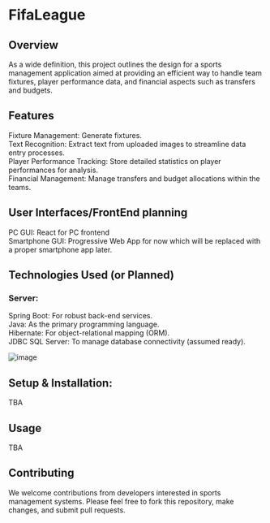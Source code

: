 # FifaLeague

## Overview
As a wide definition, this project outlines the design for a sports management application aimed at providing an efficient way to handle team fixtures, player performance data, and financial aspects such as transfers and budgets.

## Features
Fixture Management: Generate fixtures.<br>
Text Recognition: Extract text from uploaded images to streamline data entry processes.<br>
Player Performance Tracking: Store detailed statistics on player performances for analysis.<br>
Financial Management: Manage transfers and budget allocations within the teams.<br>

## User Interfaces/FrontEnd planning
PC GUI: React for PC frontend<br>
Smartphone GUI: Progressive Web App for now which will be replaced with a proper smartphone app later.<br>

## Technologies Used (or Planned)
### Server:
Spring Boot: For robust back-end services.<br>
Java: As the primary programming language.<br>
Hibernate: For object-relational mapping (ORM).<br>
JDBC SQL Server: To manage database connectivity (assumed ready).<br>

![image](https://github.com/DrEpico/FifaLeague/assets/76069708/f83d7bcf-a321-45d4-aaee-3e3c61c7c671)

## Setup & Installation: 
TBA

## Usage
TBA

## Contributing
We welcome contributions from developers interested in sports management systems. Please feel free to fork this repository, make changes, and submit pull requests.
